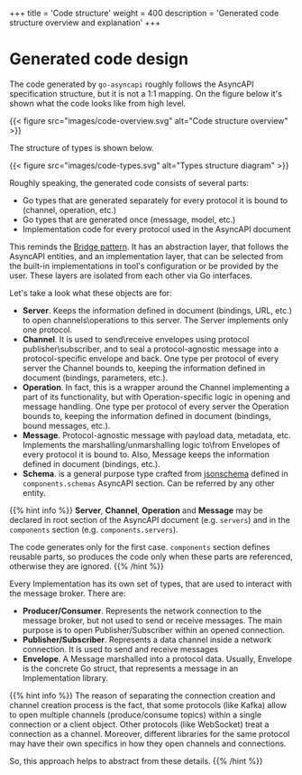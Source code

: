 +++
title = 'Code structure'
weight = 400
description = 'Generated code structure overview and explanation'
+++

# Generated code design

The code generated by `go-asyncapi` roughly follows the AsyncAPI specification structure, but it is not a 1:1 mapping.
On the figure below it's shown what the code looks like from high level.

{{< figure src="images/code-overview.svg" alt="Code structure overview" >}}

The structure of types is shown below.

{{< figure src="images/code-types.svg" alt="Types structure diagram" >}}

Roughly speaking, the generated code consists of several parts:

* Go types that are generated separately for every protocol it is bound to (channel, operation, etc.)
* Go types that are generated once (message, model, etc.)
* Implementation code for every protocol used in the AsyncAPI document

This reminds the [Bridge pattern](https://en.wikipedia.org/wiki/Bridge_pattern). It has an abstraction layer,
that follows the AsyncAPI entities, and an implementation layer, that can be selected from the built-in implementations
in tool's configuration or be provided by the user. These layers are isolated from each other via Go interfaces.

Let's take a look what these objects are for:

* **Server**. Keeps the information defined in document (bindings, URL, etc.) 
to open channels\operations to this server. The Server implements only one protocol.
* **Channel**. It is used to send\receive envelopes 
using protocol publisher\subscriber, and to seal a protocol-agnostic message into a protocol-specific envelope and back.
One type per protocol of every server the Channel bounds to, keeping the information defined in document 
(bindings, parameters, etc.).
* **Operation**. In fact, this is a wrapper around the Channel implementing 
a part of its functionality, but with Operation-specific logic in opening and message handling. 
One type per protocol of every server the Operation bounds to, keeping the information defined in document 
(bindings, bound messages, etc.).
* **Message**. Protocol-agnostic message with payload data, metadata, etc.
Implements the marshalling/unmarshalling logic to\from Envelopes of every protocol it is bound to. Also, Message keeps
the information defined in document (bindings, etc.).
* **Schema**. is a general purpose type crafted from
[jsonschema](https://json-schema.org/) defined in `components.schemas` AsyncAPI section. Can be referred by any other entity.

{{% hint info %}}
**Server**, **Channel**, **Operation** and **Message** may be declared in root section of the AsyncAPI document (e.g. `servers`)
and in the `components` section (e.g. `components.servers`).

The code generates only for the first case. `components` section defines reusable parts, so produces the code only when 
these parts are referenced, otherwise they are ignored.
{{% /hint %}}

Every Implementation has its own set of types, that are used to interact with the message broker. There are:

* **Producer/Consumer**. Represents the network connection to the message broker, but not used to send or receive messages.
The main purpose is to open Publisher/Subscriber within an opened connection.
* **Publisher/Subscriber**. Represents a data channel inside a network connection. It is used to send and receive messages
* **Envelope**. A Message marshalled into a protocol data. Usually, Envelope is the concrete Go struct, that represents a 
message in an Implementation library.

{{% hint info %}}
The reason of separating the connection creation and channel creation process is the fact, that some protocols 
(like Kafka) allow to open multiple channels (produce/consume topics) within a single connection or a client object. 
Other protocols (like WebSocket) treat a connection as a channel. Moreover, different libraries for the same protocol 
may have their own specifics in how they open channels and connections.

So, this approach helps to abstract from these details.
{{% /hint %}}
